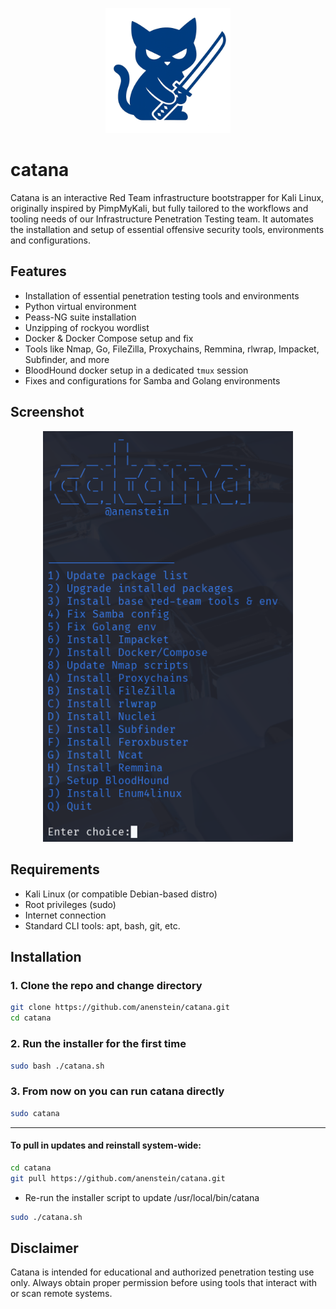 <p align="center">
  <img src="assets/logo.png" alt="Catana Logo" width="200"/>
</p>

# catana
Catana is an interactive Red Team infrastructure bootstrapper for Kali Linux, originally inspired by PimpMyKali, but fully tailored to the workflows and tooling needs of our Infrastructure Penetration Testing team. It automates the installation and setup of essential offensive security tools, environments and configurations.

## Features

- Installation of essential penetration testing tools and environments
- Python virtual environment
- Peass-NG suite installation
- Unzipping of rockyou wordlist
- Docker & Docker Compose setup and fix
- Tools like Nmap, Go, FileZilla, Proxychains, Remmina, rlwrap, Impacket, Subfinder, and more
- BloodHound docker setup in a dedicated `tmux` session
- Fixes and configurations for Samba and Golang environments

## Screenshot

<p align="center">
  <img src="assets/catanamenu.png" width="400" alt="Catana main menu" />
</p>

## Requirements

- Kali Linux (or compatible Debian-based distro)
- Root privileges (sudo)
- Internet connection
- Standard CLI tools: apt, bash, git, etc.

## Installation

### 1. Clone the repo and change directory
```bash
git clone https://github.com/anenstein/catana.git
cd catana
```
### 2. Run the installer for the first time
```bash
sudo bash ./catana.sh
```
### 3. From now on you can run catana directly
```bash
sudo catana
```
---
#### To pull in updates and reinstall system-wide:
```bash
cd catana
git pull https://github.com/anenstein/catana.git
```
- Re-run the installer script to update /usr/local/bin/catana
```bash
sudo ./catana.sh
```
## Disclaimer

Catana is intended for educational and authorized penetration testing use only. Always obtain proper permission before using tools that interact with or scan remote systems.

